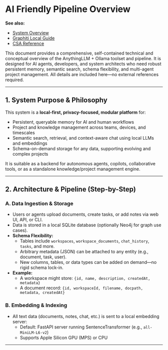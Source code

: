 # AI Friendly Pipeline Overview

**See also:**
- [System Overview](../onboarding/SYSTEM_OVERVIEW.md)
- [Graphiti Local Guide](README_GRAPHITI_LOCAL.md)
- [CSA Reference](../CSA.md)


This document provides a comprehensive, self-contained technical and conceptual overview of the AnythingLLM + Ollama toolset and pipeline. It is designed for AI agents, developers, and system architects who need robust persistent memory, semantic search, schema flexibility, and multi-agent project management. All details are included here—no external references required.

---

## 1. System Purpose & Philosophy

This system is a **local-first, privacy-focused, modular platform** for:
- Persistent, queryable memory for AI and human workflows
- Project and knowledge management across teams, devices, and timescales
- Semantic search, retrieval, and context-aware chat using local LLMs and embeddings
- Schema-on-demand storage for any data, supporting evolving and complex projects

It is suitable as a backend for autonomous agents, copilots, collaborative tools, or as a standalone knowledge/project management engine.

---

## 2. Architecture & Pipeline (Step-by-Step)

### **A. Data Ingestion & Storage**
- Users or agents upload documents, create tasks, or add notes via web UI, API, or CLI.
- Data is stored in a local SQLite database (optionally Neo4j for graph use cases).
- **Schema Flexibility:**
  - Tables include `workspaces`, `workspace_documents`, `chat_history`, `tasks`, and more.
  - Arbitrary metadata (JSON) can be attached to any entity (e.g., document, task, user).
  - New columns, tables, or data types can be added on demand—no rigid schema lock-in.
- **Example:**
  - A workspace might store: `{id, name, description, createdAt, metadata}`
  - A document record: `{id, workspaceId, filename, docpath, metadata, createdAt}`

### **B. Embedding & Indexing**
- All text data (documents, notes, chat, etc.) is sent to a local embedding server:
  - Default: FastAPI server running SentenceTransformer (e.g., `all-MiniLM-L6-v2`)
  - Supports Apple Silicon GPU (MPS) or CPU

---
